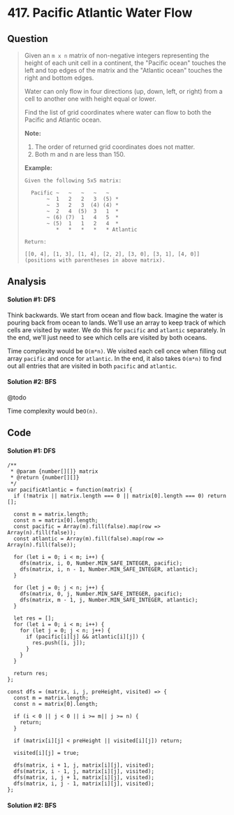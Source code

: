 # 417. Pacific Atlantic Water Flow

## Question

> Given an `m x n` matrix of non-negative integers representing the height of each unit cell in a continent, the "Pacific ocean" touches the left and top edges of the matrix and the "Atlantic ocean" touches the right and bottom edges.
>
> Water can only flow in four directions \(up, down, left, or right\) from a cell to another one with height equal or lower.
>
> Find the list of grid coordinates where water can flow to both the Pacific and Atlantic ocean.
>
> **Note:**  
>
>
> 1. The order of returned grid coordinates does not matter.
> 2. Both m and n are less than 150.
>
> **Example:**
>
> ```text
> Given the following 5x5 matrix:
>
>   Pacific ~   ~   ~   ~   ~ 
>        ~  1   2   2   3  (5) *
>        ~  3   2   3  (4) (4) *
>        ~  2   4  (5)  3   1  *
>        ~ (6) (7)  1   4   5  *
>        ~ (5)  1   1   2   4  *
>           *   *   *   *   * Atlantic
>
> Return:
>
> [[0, 4], [1, 3], [1, 4], [2, 2], [3, 0], [3, 1], [4, 0]] (positions with parentheses in above matrix).
> ```

## Analysis

#### Solution \#1: DFS

Think backwards. We start from ocean and flow back. Imagine the water is pouring back from ocean to lands. We'll use an array to keep track of which cells are visited by water. We do this for `pacific` and `atlantic` separately. In the end, we'll just need to see which cells are visited by both oceans.

Time complexity would be `O(m*n)`. We visited each cell once when filling out array `pacific` and once for `atlantic`. In the end, it also takes `O(m*n)` to find out all entries that are visited in both `pacific` and `atlantic`.

#### Solution \#2: BFS

@todo

Time complexity would be`O(n)`.

## Code

#### Solution \#1: DFS

```text
/**
 * @param {number[][]} matrix
 * @return {number[][]}
 */
var pacificAtlantic = function(matrix) {
  if (!matrix || matrix.length === 0 || matrix[0].length === 0) return [];
  
  const m = matrix.length;
  const n = matrix[0].length;
  const pacific = Array(m).fill(false).map(row => Array(n).fill(false));
  const atlantic = Array(m).fill(false).map(row => Array(n).fill(false));
  
  for (let i = 0; i < m; i++) {
    dfs(matrix, i, 0, Number.MIN_SAFE_INTEGER, pacific);
    dfs(matrix, i, n - 1, Number.MIN_SAFE_INTEGER, atlantic);
  }
  
  for (let j = 0; j < n; j++) {
    dfs(matrix, 0, j, Number.MIN_SAFE_INTEGER, pacific);
    dfs(matrix, m - 1, j, Number.MIN_SAFE_INTEGER, atlantic);
  }
  
  let res = [];
  for (let i = 0; i < m; i++) {
    for (let j = 0; j < n; j++) {
      if (pacific[i][j] && atlantic[i][j]) {
        res.push([i, j]);
      }
    }
  }
  
  return res;
};

const dfs = (matrix, i, j, preHeight, visited) => {
  const m = matrix.length;
  const n = matrix[0].length;

  if (i < 0 || j < 0 || i >= m|| j >= n) {
    return;
  }
  
  if (matrix[i][j] < preHeight || visited[i][j]) return;
  
  visited[i][j] = true;
  
  dfs(matrix, i + 1, j, matrix[i][j], visited);
  dfs(matrix, i - 1, j, matrix[i][j], visited);
  dfs(matrix, i, j + 1, matrix[i][j], visited);
  dfs(matrix, i, j - 1, matrix[i][j], visited);
};
```

#### Solution \#2: BFS



